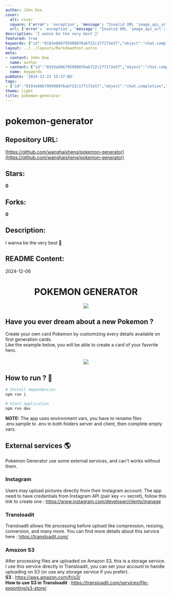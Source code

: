 ```yaml
---
author: John Doe
cover:
  alt: cover
  square: {'error': 'exception', 'message': "Invalid URL 'image_api_url': No scheme supplied. Perhaps you meant https://image_api_url?"}
  url: {'error': 'exception', 'message': "Invalid URL 'image_api_url': No scheme supplied. Perhaps you meant https://image_api_url?"}
description: 'I wanna be the very best 🎵'
featured: true
keywords: {"id":"0193e866795998076abf22c177172e57","object":"chat.completion","created":1734770850,"model":"Qwen/Qwen2.5-7B-Instruct","choices":[{"index":0,"message":{"role":"assistant","content":"### Keywords:\n- pokemon-generator\n- Pokemon\n- generator\n- customizing\n- first generation cards\n- hero\n- npm\n- environment vars\n- Instagram API\n- credentials\n- Transloadit\n- file processing\n- compression\n- resizing\n- conversion\n- Amazon S3\n- storage service\n\n### Tags:\n- Pokémon\n- Generator\n- Customization\n- First Generation Cards\n- Development\n- Environment Variables\n- Instagram Integration\n- Transloadit Services\n- File Processing\n- Compression\n- Resizing\n- Conversion\n- Storage Solutions\n- Amazon S3\n- Application Setup"},"finish_reason":"stop"}],"usage":{"prompt_tokens":446,"completion_tokens":127,"total_tokens":573},"system_fingerprint":""}
layout: ../../layouts/MarkdownPost.astro
meta:
- content: John Doe
  name: author
- content: {"id":"0193e866795998076abf22c177172e57","object":"chat.completion","created":1734770850,"model":"Qwen/Qwen2.5-7B-Instruct","choices":[{"index":0,"message":{"role":"assistant","content":"### Keywords:\n- pokemon-generator\n- Pokemon\n- generator\n- customizing\n- first generation cards\n- hero\n- npm\n- environment vars\n- Instagram API\n- credentials\n- Transloadit\n- file processing\n- compression\n- resizing\n- conversion\n- Amazon S3\n- storage service\n\n### Tags:\n- Pokémon\n- Generator\n- Customization\n- First Generation Cards\n- Development\n- Environment Variables\n- Instagram Integration\n- Transloadit Services\n- File Processing\n- Compression\n- Resizing\n- Conversion\n- Storage Solutions\n- Amazon S3\n- Application Setup"},"finish_reason":"stop"}],"usage":{"prompt_tokens":446,"completion_tokens":127,"total_tokens":573},"system_fingerprint":""}
  name: keywords
pubDate: '2024-12-21 15:27:08'
tags:
- {"id":"0193e866795998076abf22c177172e57","object":"chat.completion","created":1734770850,"model":"Qwen/Qwen2.5-7B-Instruct","choices":[{"index":0,"message":{"role":"assistant","content":"### Keywords:\n- pokemon-generator\n- Pokemon\n- generator\n- customizing\n- first generation cards\n- hero\n- npm\n- environment vars\n- Instagram API\n- credentials\n- Transloadit\n- file processing\n- compression\n- resizing\n- conversion\n- Amazon S3\n- storage service\n\n### Tags:\n- Pokémon\n- Generator\n- Customization\n- First Generation Cards\n- Development\n- Environment Variables\n- Instagram Integration\n- Transloadit Services\n- File Processing\n- Compression\n- Resizing\n- Conversion\n- Storage Solutions\n- Amazon S3\n- Application Setup"},"finish_reason":"stop"}],"usage":{"prompt_tokens":446,"completion_tokens":127,"total_tokens":573},"system_fingerprint":""}
theme: light
title: pokemon-generator
---
```


# pokemon-generator

## Repository URL: 
[https://github.com/wanghaisheng/pokemon-generator](https://github.com/wanghaisheng/pokemon-generator)

## Stars: 
**0**

## Forks: 
**0**

## Description: 
I wanna be the very best 🎵

## README Content: 
2024-12-06

<h1 align="center">POKEMON GENERATOR</h1>  

<p align='center'>
  <img src="client/src/assets/img/pokeball.png" />
</p>

## Have you ever dream about a new Pokemon ?  
Create your own card Pokemon by customizing every details available on first generation cards.  
Like the example below, you will be able to create a card of your favorite hero.
  
<p align='center' style='margin: 20px 0'>
  <img src="client/src/assets/img/markinou.png" />
</p>
  
## How to run ? 🚀

``` bash
# Install dependencies
npm run i

# Start application
npm run dev
```
**NOTE:** The app uses environment vars, you have to rename files .env.sample to .env in both folders server and client, then complete empty vars.

## External services 🌎
Pokemon Generator use some external services, and can't works without them.

### Instagram 
Users may upload pictures directly from their Instagram account. The app need to have credentials from Instagram API (pair key <> secret), follow this link to create one : https://www.instagram.com/developer/clients/manage

### Transloadit
Transloadit allows file processing before upload like compression, resizing, conversion, and many more. You can find more details about this service here : https://transloadit.com/

### Amazon S3
After processing files are uploaded on Amazon S3, this is a storage service. I use this service directly in Transloadit, you can set your account to handle uploading on S3 (or use any storage service if you prefer).  
**S3** : https://aws.amazon.com/fr/s3/  
**How to use S3 in Transloadit** : https://transloadit.com/services/file-exporting/s3-store/

